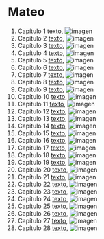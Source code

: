 # Mateo

1. Capítulo 1 [texto](texto_filtrado/NT/Mt/Mt_1.txt), ![imagen](nube_de_palabras/NT/Mt/Mt_1.png)
2. Capítulo 2 [texto](texto_filtrado/NT/Mt/Mt_2.txt), ![imagen](nube_de_palabras/NT/Mt/Mt_2.png)
3. Capítulo 3 [texto](texto_filtrado/NT/Mt/Mt_3.txt), ![imagen](nube_de_palabras/NT/Mt/Mt_3.png)
4. Capítulo 4 [texto](texto_filtrado/NT/Mt/Mt_4.txt), ![imagen](nube_de_palabras/NT/Mt/Mt_4.png)
5. Capítulo 5 [texto](texto_filtrado/NT/Mt/Mt_5.txt), ![imagen](nube_de_palabras/NT/Mt/Mt_5.png)
6. Capítulo 6 [texto](texto_filtrado/NT/Mt/Mt_6.txt), ![imagen](nube_de_palabras/NT/Mt/Mt_6.png)
7. Capítulo 7 [texto](texto_filtrado/NT/Mt/Mt_7.txt), ![imagen](nube_de_palabras/NT/Mt/Mt_7.png)
8. Capítulo 8 [texto](texto_filtrado/NT/Mt/Mt_8.txt), ![imagen](nube_de_palabras/NT/Mt/Mt_8.png)
9. Capítulo 9 [texto](texto_filtrado/NT/Mt/Mt_9.txt), ![imagen](nube_de_palabras/NT/Mt/Mt_9.png)
10. Capítulo 10 [texto](texto_filtrado/NT/Mt/Mt_10.txt), ![imagen](nube_de_palabras/NT/Mt/Mt_10.png)
11. Capítulo 11 [texto](texto_filtrado/NT/Mt/Mt_11.txt), ![imagen](nube_de_palabras/NT/Mt/Mt_11.png)
12. Capítulo 12 [texto](texto_filtrado/NT/Mt/Mt_12.txt), ![imagen](nube_de_palabras/NT/Mt/Mt_12.png)
13. Capítulo 13 [texto](texto_filtrado/NT/Mt/Mt_13.txt), ![imagen](nube_de_palabras/NT/Mt/Mt_13.png)
14. Capítulo 14 [texto](texto_filtrado/NT/Mt/Mt_14.txt), ![imagen](nube_de_palabras/NT/Mt/Mt_14.png)
15. Capítulo 15 [texto](texto_filtrado/NT/Mt/Mt_15.txt), ![imagen](nube_de_palabras/NT/Mt/Mt_15.png)
16. Capítulo 16 [texto](texto_filtrado/NT/Mt/Mt_16.txt), ![imagen](nube_de_palabras/NT/Mt/Mt_16.png)
17. Capítulo 17 [texto](texto_filtrado/NT/Mt/Mt_17.txt), ![imagen](nube_de_palabras/NT/Mt/Mt_17.png)
18. Capítulo 18 [texto](texto_filtrado/NT/Mt/Mt_18.txt), ![imagen](nube_de_palabras/NT/Mt/Mt_18.png)
19. Capítulo 19 [texto](texto_filtrado/NT/Mt/Mt_19.txt), ![imagen](nube_de_palabras/NT/Mt/Mt_19.png)
20. Capítulo 20 [texto](texto_filtrado/NT/Mt/Mt_20.txt), ![imagen](nube_de_palabras/NT/Mt/Mt_20.png)
21. Capítulo 21 [texto](texto_filtrado/NT/Mt/Mt_21.txt), ![imagen](nube_de_palabras/NT/Mt/Mt_21.png)
22. Capítulo 22 [texto](texto_filtrado/NT/Mt/Mt_22.txt), ![imagen](nube_de_palabras/NT/Mt/Mt_22.png)
23. Capítulo 23 [texto](texto_filtrado/NT/Mt/Mt_23.txt), ![imagen](nube_de_palabras/NT/Mt/Mt_23.png)
24. Capítulo 24 [texto](texto_filtrado/NT/Mt/Mt_24.txt), ![imagen](nube_de_palabras/NT/Mt/Mt_24.png)
25. Capítulo 25 [texto](texto_filtrado/NT/Mt/Mt_25.txt), ![imagen](nube_de_palabras/NT/Mt/Mt_25.png)
26. Capítulo 26 [texto](texto_filtrado/NT/Mt/Mt_26.txt), ![imagen](nube_de_palabras/NT/Mt/Mt_26.png)
27. Capítulo 27 [texto](texto_filtrado/NT/Mt/Mt_27.txt), ![imagen](nube_de_palabras/NT/Mt/Mt_27.png)
28. Capítulo 28 [texto](texto_filtrado/NT/Mt/Mt_28.txt), ![imagen](nube_de_palabras/NT/Mt/Mt_28.png)

